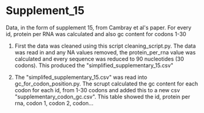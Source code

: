 # Supplement_15

Data, in the form of supplement 15, from Cambray et al's paper. For every id, protein per RNA was calculated and also gc content for codons 1-30

1. First the data was cleaned using this script cleaning_script.py. The data was read in and any NA values removed, the protein_per_rna value was calculated and every sequence was reduced to 90 nucleotides (30 codons). This produced the "simplified_supplementary_15.csv"
   
2. The "simplifed_supplementary_15.csv" was read into gc_for_codon_position.py. The scrupt calculated the gc content for each codon for each id, from 1-30 codons and added this to a new csv "supplementary_codon_gc.csv". This table showed the id, protein per rna, codon 1, codon 2, codon...
